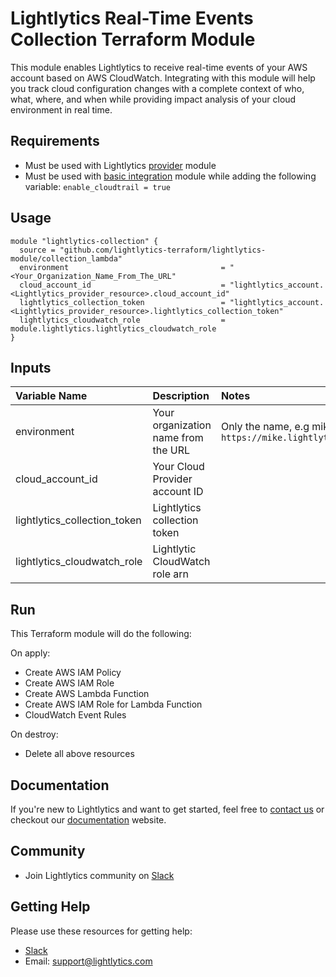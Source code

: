 Lightlytics Real-Time Events Collection Terraform Module
========================================================
This module enables Lightlytics to receive real-time events of your AWS account based on AWS CloudWatch.
Integrating with this module will help you track cloud configuration changes with a complete context of who, what, where, and when
while providing impact analysis of your cloud environment in real time.


Requirements
------------
- Must be used with Lightlytics [provider](https://github.com/lightlytics-terraform/lightlytics-provider.git) module
- Must be used with [basic integration](https://github.com/lightlytics-terraform/lightlytics-module/tree/main/basic_integration) module while adding the following variable: `enable_cloudtrail = true`


Usage
-----

```hcl
module "lightlytics-collection" {
  source = "github.com/lightlytics-terraform/lightlytics-module/collection_lambda"
  environment                                  = "<Your_Organization_Name_From_The_URL"
  cloud_account_id                             = "lightlytics_account.<Lightlytics_provider_resource>.cloud_account_id"
  lightlytics_collection_token                 = "lightlytics_account.<Lightlytics_provider_resource>.lightlytics_collection_token"
  lightlytics_cloudwatch_role                  = module.lightlytics.lightlytics_cloudwatch_role
}
```


Inputs
------
| Variable Name                      | Description                             | Notes                                                                        | Type     | Required? | Default |
|:-----------------------------------| :-------------------------------------  | :----------------------------------------------------------------------------|:---------|:--------- |:--------|
| environment                        | Your organization name from the URL     | Only the name, e.g mike from `https://mike.lightlytics.com`                  | `string` | Yes       | n/a     || `string` | Yes       | n/a     |
| cloud_account_id                   | Your Cloud Provider account ID          |                                                                              | `string` | Yes       | n/a     |
| lightlytics_collection_token       | Lightlytics collection token            |                                                                              | `string` | Yes       | n/a     |
| lightlytics_cloudwatch_role        | Lightlytic CloudWatch role arn          |                                                                              | `string` | Yes       | n/a     |


Run
---
This Terraform module will do the following:

On apply:
- Create AWS IAM Policy
- Create AWS IAM Role
- Create AWS Lambda Function
- Create AWS IAM Role for Lambda Function
- CloudWatch Event Rules

On destroy:
- Delete all above resources


Documentation
-------------
If you're new to Lightlytics and want to get started, feel free to [contact us](https://www.lightlytics.com/contact-us) or checkout our [documentation](https://docs.lightlytics.com/) website.


Community
---------
- Join Lightlytics community on [Slack](https://join.slack.com/t/lightlyticscommunity/shared_invite/zt-1f7dk2yo7-xBTOU_o4tOnAjoFxfHVF8Q)


Getting Help
------------
Please use these resources for getting help:
- [Slack](https://join.slack.com/t/lightlyticscommunity/shared_invite/zt-1f7dk2yo7-xBTOU_o4tOnAjoFxfHVF8Q)
- Email: support@lightlytics.com

